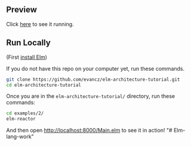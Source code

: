 ## Preview

Click [here](http://evancz.github.io/elm-architecture-tutorial/examples/2) to see it running.


## Run Locally

(First [install Elm](http://elm-lang.org/install))

If you do not have this repo on your computer yet, run these commands.

```bash
git clone https://github.com/evancz/elm-architecture-tutorial.git
cd elm-architecture-tutorial
```

Once you are in the `elm-architecture-tutorial/` directory, run these commands:

```bash
cd examples/2/
elm-reactor
```

And then open [http://localhost:8000/Main.elm](http://localhost:8000/Main.elm) to see it in action!
"# Elm-lang-work" 
